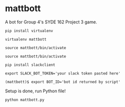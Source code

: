 # mattbott
A bot for Group 4's SYDE 162 Project 3 game.


```
pip install virtualenv
```
```
virtualenv mattbott
```
```
source mattbott/bin/activate
```
```
source mattbott/bin/activate
```
```
pip install slackclient
```
```
export SLACK_BOT_TOKEN='your slack token pasted here'
```
```
(mattbott)$ export BOT_ID='bot id returned by script'
```

Setup is done, run Python file!
```
python mattbott.py
```
